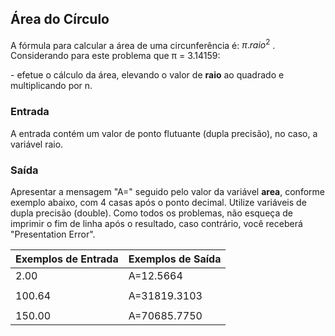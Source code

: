 ## Área do Círculo

A fórmula para calcular a área de uma circunferência é:$\ π.raio^2$ . Considerando para este problema que π = 3.14159:

\- efetue o cálculo da área, elevando o valor de **raio** ao quadrado e multiplicando por n.

### Entrada

A entrada contém um valor de ponto flutuante (dupla precisão), no caso, a variável raio.

### Saída

Apresentar a mensagem "A=" seguido pelo valor da variável **area**, conforme exemplo abaixo, com 4 casas após o ponto decimal. Utilize variáveis de dupla precisão (double). Como todos os problemas, não esqueça de imprimir o fim de linha após o resultado, caso contrário, você receberá "Presentation Error".

|Exemplos de Entrada|Exemplos de Saída|
|:---               |:---             |
|2.00               |A=12.5664        |
|                   |                 |
|100.64             |A=31819.3103     |
|                   |                 |
|150.00             |A=70685.7750     |

